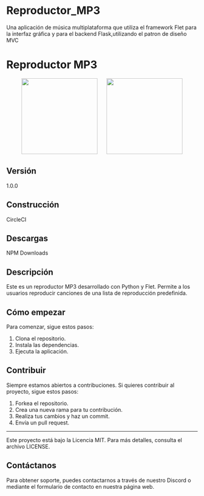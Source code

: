 # Reproductor_MP3
Una aplicación de música multiplataforma que utiliza el framework Flet para la interfaz gráfica y para el backend Flask,utilizando el patron de diseño MVC
 <h1>Reproductor MP3</h1>

<div style="text-align:center;">
    <img src="https://th.bing.com/th/id/OIP.EDJ9xoErBbZqK2tExVoJfAAAAA?rs=1&pid=ImgDetMain" width="200" style="display:inline-block; margin-right:20px;">
    <img src="https://avatars.githubusercontent.com/u/102273996?v=4" width="200" style="display:inline-block;">
</div>


<h2>Versión</h2>
<p>1.0.0</p>

<h2>Construcción</h2>
<p>CircleCI</p>

<h2>Descargas</h2>
<p>NPM Downloads</p>

<h2>Descripción</h2>

<p>Este es un reproductor MP3 desarrollado con Python y Flet. Permite a los usuarios reproducir canciones de una lista de reproducción predefinida.</p>

<h2>Cómo empezar</h2>

<p>Para comenzar, sigue estos pasos:</p>
<ol>
  <li>Clona el repositorio.</li>
  <li>Instala las dependencias.</li>
  <li>Ejecuta la aplicación.</li>
</ol>

<h2>Contribuir</h2>

<p>Siempre estamos abiertos a contribuciones. Si quieres contribuir al proyecto, sigue estos pasos:</p>
<ol>
  <li>Forkea el repositorio.</li>
  <li>Crea una nueva rama para tu contribución.</li>
  <li>Realiza tus cambios y haz un commit.</li>
  <li>Envía un pull request.</li>
</ol>

<hr />

<p>Este proyecto está bajo la Licencia MIT. Para más detalles, consulta el archivo LICENSE.</p>

<h2>Contáctanos</h2>

<p>Para obtener soporte, puedes contactarnos a través de nuestro Discord o mediante el formulario de contacto en nuestra página web.</p>
